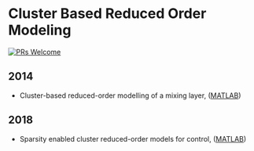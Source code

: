 # Cluster Based Reduced Order Modeling

[![PRs Welcome](https://img.shields.io/badge/PRs-welcome-brightgreen.svg?style=flat-square)](http://makeapullrequest.com)


## 2014
* Cluster-based reduced-order modelling of a mixing layer, ([MATLAB](https://github.com/eurika-kaiser/matCROM))

## 2018
* Sparsity enabled cluster reduced-order models for control, ([MATLAB](https://github.com/eurika-kaiser/sparseCROM))




